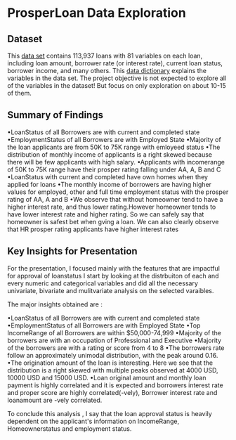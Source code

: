 # ProsperLoan Data Exploration

## Dataset

This [data set](https://www.google.com/url?q=https://s3.amazonaws.com/udacity-hosted-downloads/ud651/prosperLoanData.csv&sa=D&ust=1547699802003000)
contains 113,937 loans with 81 variables on each loan, including loan amount, 
borrower rate (or interest rate), current loan status, borrower income, and many others.
This [data dictionary](https://docs.google.com/spreadsheets/d/1gDyi_L4UvIrLTEC6Wri5nbaMmkGmLQBk-Yx3z0XDEtI/edit?usp=sharing) explains the 
variables in the data set.
The project objective is not expected to explore all of the variables in the dataset! But focus on only exploration on about 10-15 of them.

## Summary of Findings


•LoanStatus of all Borrowers are with current and completed state
•EmploymentStatus of all Borrowers are with Employed State
•Majority of the loan applicants are from 50K to 75K range with emloyeed status
•The distribution of monthly income of applicants is a right skewed because there will be few applicants with high salary. 
•Applicants with incomerange of 50K to 75K range have their prosper rating falling under AA, A, B and C 
•LoanStatus with current and completed have own homes when they applied for loans
•The monthly income of borrowers are having higher values for employed, other and full time employment status with the prosper rating of AA, A and B
•We observe that without homeowner tend to have a higher interest rate, and thus lower rating.However homeowner tends to have lower interest rate and higher rating. So we can safely say that homeowner is safest bet when gving a loan. We can also clearly observe that HR prosper rating applicants have higher interest rates


## Key Insights for Presentation

For the presentation, I focused mainly with the features that are impactful for approval of loanstatus
I start by looking at the distrbuiton of each and every numeric and categorical variables and did all the necessary univariate, bivariate and
mulitvariate analysis on the selected varaibles.

The major insights obtained are :


•LoanStatus of all Borrowers are with current and completed state
•EmploymentStatus of all Borrowers are with Employed State
•Top IncomeRange of all Borrowers are within $50,000-74,999
•Majority of the borrowers are with an occupation of Professional and Executive
•Majority of the borrowers are with a rating or score from 4 to 8
•The borrowers rate follow an approximately unimodal distribution, with the peak around 0.16. 
•The origination amount of the loan is interesting. Here we see that the distribution is a right skewed with multiple peaks observed at 4000 USD, 10000 USD and 15000 USD.
•Loan original amount and monthly loan payment is highly correlated and it is expected and borrowers interest rate and proper score are highly correlated(-vely), Borrower interest rate and loanamount are -vely correlated.


To conclude this analysis , I say that the loan approval status is heavily dependent on the applicant's information on IncomeRange,
 Homeownerstatus and employment status.
